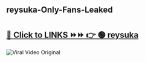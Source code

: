 
 ## reysuka-Only-Fans-Leaked

# <h2><a href="https://clipsfans.com/reysuka&ref=git">🔗 Click to LINKS ⏩⏩ 👉 🟢 reysuka </a></h2>

<a href="https://clipsfans.com/reysuka&ref=git" rel="nofollow" data-target="animated-image.originalLink"><img src="https://i.ibb.co.com/xMMVF88/686577567.gif" alt="Viral Video Original" style="max-width: 100%; display: inline-block;" data-target="animated-image.originalImage"></a>
